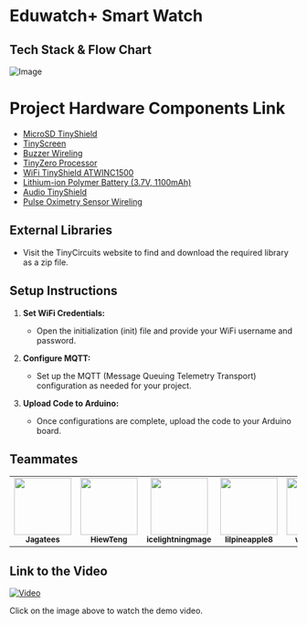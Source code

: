 # Eduwatch+ Smart Watch

## Tech Stack & Flow Chart 
![Image](https://github.com/Jagatees/TinyCiruit-Arduino/assets/140966272/4008f3af-8a16-4745-9f57-4bb9fb2f399a)

# Project Hardware Components Link
- [MicroSD TinyShield](https://tinycircuits.com/products/microsd-tinyshield?_pos=4&_sid=f3b0eaea7&_ss=r)
- [TinyScreen](https://tinycircuits.com/products/tinyscreen?_pos=12&_sid=8b9ccbfb0&_ss=r)
- [Buzzer Wireling](https://tinycircuits.com/products/buzzer-wireling?_pos=1&_sid=c48816745&_ss=r)
- [TinyZero Processor](https://tinycircuits.com/products/tinyzero-processor)
- [WiFi TinyShield ATWINC1500](https://tinycircuits.com/products/wifi-tinyshield-atwinc1500)
- [Lithium-ion Polymer Battery (3.7V, 1100mAh)](https://tinycircuits.com/collections/batteries/products/lithium-ion-polymer-battery-3-7v-1100mah)
- [Audio TinyShield](https://tinycircuits.com/products/audio-tinyshield?_pos=1&_sid=4f2eade8d&_ss=r)
- [Pulse Oximetry Sensor Wireling](https://tinycircuits.com/products/pulse-oximetry-sensor-wireling?_pos=1&_sid=59983486e&_ss=r)


## External Libraries

- Visit the TinyCircuits website to find and download the required library as a zip file.

## Setup Instructions

1. **Set WiFi Credentials:**
   - Open the initialization (init) file and provide your WiFi username and password.

2. **Configure MQTT:**
   - Set up the MQTT (Message Queuing Telemetry Transport) configuration as needed for your project.

3. **Upload Code to Arduino:**
   - Once configurations are complete, upload the code to your Arduino board.


## Teammates

<table>
  <tr>
        <td align="center"><a href="https://github.com/Jagatees"><img src="https://avatars.githubusercontent.com/u/140966272?s=400&u=4366692093a55d4fda2ba7b4a0b5aa221f8ac0b3&v=4" width="100px;" alt=""/><br /><sub><b>Jagatees</b></sub></a><br />
    </td>
    <td align="center"><a href="https://github.com/HiewTeng"><img src="https://avatars.githubusercontent.com/u/94026462?v=4" width="100px;" alt=""/><br /><sub><b>HiewTeng</b></sub></a><br />
    </td>  
    <td align="center"><a href="https://github.com/icelightningmage
"><img src="https://avatars.githubusercontent.com/u/144021293?v=4" width="100px;" alt=""/><br /><sub><b>icelightningmage
</b></sub></a><br />
    </td> 
    <td align="center"><a href="https://github.com/
lilpineapple8"><img src="https://avatars.githubusercontent.com/u/79001107?v=4" width="100px;" alt=""/><br /><sub><b>
lilpineapple8</b></sub></a><br />
    </td> 
    <td align="center"><a href="https://github.com/vannxssaa"><img src="https://avatars.githubusercontent.com/u/65593193?v=4" width="100px;" alt=""/><br /><sub><b>vannxssaa</b></sub></a><br />
    </td> 
    <td align="center"><a href="https://github.com/ZFCrow"><img src="https://avatars.githubusercontent.com/u/113918404?v=4" width="100px;" alt=""/><br /><sub><b>ZFCrow</b></sub></a><br />
    </td> 
  </tr>
</table>

## Link to the Video

[![Video](https://img.youtube.com/vi/N0QGsqv7uY0/0.jpg)](https://www.youtube.com/watch?v=N0QGsqv7uY0)

Click on the image above to watch the demo video.
